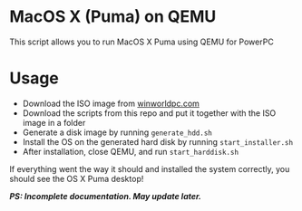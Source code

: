# MacOS X (Puma) on QEMU

This script allows you to run MacOS X Puma using QEMU for PowerPC

# Usage

- Download the ISO image from [winworldpc.com](https://winworldpc.com/)
- Download the scripts from this repo and put it together with the ISO image in a folder
- Generate a disk image by running `generate_hdd.sh`
- Install the OS on the generated hard disk by running `start_installer.sh`
- After installation, close QEMU, and run `start_harddisk.sh`

If everything went the way it should and installed the system correctly, you should see the OS X Puma desktop!

***PS: Incomplete documentation. May update later.***
